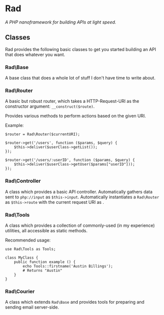 # Rad

_A PHP nanoframework for building APIs at light speed._

## Classes

Rad provides the following basic classes to get you started building an API that does whatever you want.

### Rad\Base

A base class that does a whole lot of stuff I don't have time to write about.

### Rad\Router

A basic but robust router, which takes a HTTP-Request-URI as the constructor argument: `__construct($route)`.

Provides various methods to perform actions based on the given URI.

Example:

	$router = Rad\Router($currentURI);

	$router->get('/users', function ($params, $query) {
		$this->deliver($userClass->getList());
	});

	$router->get('/users/:userID', function ($params, $query) {
		$this->deliver($userClass->getUser($params["userID"]));
	});

### Rad\Controller

A class which provides a basic API controller. Automatically gathers data sent to `php://input` as `$this->input`. Automatically instantiates a `Rad\Router` as `$this->route` with the current request URI as .

### Rad\Tools

A class which provides a collection of commonly-used (in my experience) utilities, all accessible as static methods.

Recommended usage:

	use Rad\Tools as Tools;

	class MyClass {
		public function example () {
			echo Tools::firstname('Austin Billings');
			# Returns "Austin"
		}
	}


### Rad\Courier

A class which extends `Rad\Base` and provides tools for preparing and sending email server-side.
